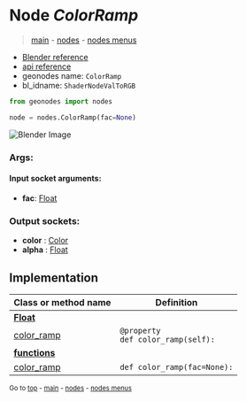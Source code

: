 # Node *ColorRamp*

> [main](../index.md) - [nodes](nodes.md) - [nodes menus](nodes_menus.md)

- [Blender reference](https://docs.blender.org/manual/en/latest/modeling/geometry_nodes/color/color_ramp.html)
- [api reference](https://docs.blender.org/api/current/bpy.types.ShaderNodeValToRGB.html)
- geonodes name: `ColorRamp`
- bl_idname: `ShaderNodeValToRGB`

```python
from geonodes import nodes

node = nodes.ColorRamp(fac=None)
```

![Blender Image](https://docs.blender.org/manual/en/latest/_images/node-types_ShaderNodeValToRGB.webp)

### Args:

#### Input socket arguments:

- **fac**: [Float](Float.md)

### Output sockets:

- **color** : [Color](Color.md)
- **alpha** : [Float](Float.md)

## Implementation

| Class or method name | Definition |
|----------------------|------------|
| **[Float](Float.md)** |
| [color_ramp](Float.md#color_ramp) | `@property`<br> `def color_ramp(self):` |
| **[functions](functions.md)** |
| [color_ramp](functions.md#color_ramp) | `def color_ramp(fac=None):` |

<sub>Go to [top](#node-ColorRamp) - [main](../index.md) - [nodes](nodes.md) - [nodes menus](nodes_menus.md)</sub>

